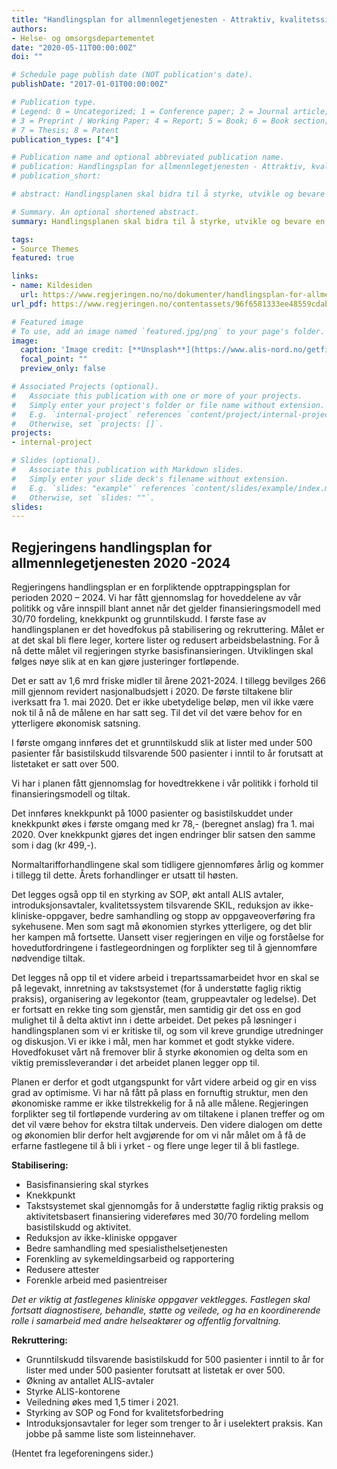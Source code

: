 ```yaml
---
title: "Handlingsplan for allmennlegetjenesten - Attraktiv, kvalitetssikker og teambasert - 2020–2024"
authors:
- Helse- og omsorgsdepartementet
date: "2020-05-11T00:00:00Z"
doi: ""

# Schedule page publish date (NOT publication's date).
publishDate: "2017-01-01T00:00:00Z"

# Publication type.
# Legend: 0 = Uncategorized; 1 = Conference paper; 2 = Journal article;
# 3 = Preprint / Working Paper; 4 = Report; 5 = Book; 6 = Book section;
# 7 = Thesis; 8 = Patent
publication_types: ["4"]

# Publication name and optional abbreviated publication name.
# publication: Handlingsplan for allmennlegetjenesten - Attraktiv, kvalitetssikker og teambasert - 2020–2024 
# publication_short: 

# abstract: Handlingsplanen skal bidra til å styrke, utvikle og bevare en fastlegeordning som gir pasientene allmennlegetjenester av høy kvalitet. Planen inneholder 17 tiltak.

# Summary. An optional shortened abstract.
summary: Handlingsplanen skal bidra til å styrke, utvikle og bevare en fastlegeordning som gir pasientene allmennlegetjenester av høy kvalitet. Planen inneholder 17 tiltak.

tags:
- Source Themes
featured: true

links:
- name: Kildesiden
  url: https://www.regjeringen.no/no/dokumenter/handlingsplan-for-allmennlegetjenesten/id2701926/
url_pdf: https://www.regjeringen.no/contentassets/96f6581333ee48559cdabf23c8772294/handlingsplan-for-allmennleger.pdf

# Featured image
# To use, add an image named `featured.jpg/png` to your page's folder. 
image:
  caption: 'Image credit: [**Unsplash**](https://www.alis-nord.no/getfile.php/131056-1589277267/Bilder/Artikkelbilder/Handlingsplan%20for%20allmennlegetjenesten%202020-2024.png%20%28mobile480%29.png)'
  focal_point: ""
  preview_only: false

# Associated Projects (optional).
#   Associate this publication with one or more of your projects.
#   Simply enter your project's folder or file name without extension.
#   E.g. `internal-project` references `content/project/internal-project/index.md`.
#   Otherwise, set `projects: []`.
projects:
- internal-project

# Slides (optional).
#   Associate this publication with Markdown slides.
#   Simply enter your slide deck's filename without extension.
#   E.g. `slides: "example"` references `content/slides/example/index.md`.
#   Otherwise, set `slides: ""`.
slides:
---
```


## Regjeringens handlingsplan for allmennlegetjenesten 2020 -2024 


Regjeringens handlingsplan er en forpliktende opptrappingsplan for perioden 2020 – 2024. Vi har fått gjennomslag for hoveddelene av vår politikk og våre innspill blant annet når det gjelder finansieringsmodell med 30/70 fordeling, knekkpunkt og grunntilskudd. I første fase av handlingsplanen er det hovedfokus på stabilisering og rekruttering. Målet er at det skal bli flere leger, kortere lister og redusert arbeidsbelastning. For å nå dette målet vil regjeringen styrke basisfinansieringen. Utviklingen skal følges nøye slik at en kan gjøre justeringer fortløpende.  

Det er satt av 1,6 mrd friske midler til årene 2021-2024. I tillegg bevilges 266 mill gjennom revidert nasjonalbudsjett i 2020. De første tiltakene blir iverksatt fra 1. mai 2020. Det er ikke ubetydelige beløp, men vil ikke være nok til å nå de målene en har satt seg. Til det vil det være behov for en ytterligere økonomisk satsning.  

I første omgang innføres det et grunntilskudd slik at lister med under 500 pasienter får basistilskudd tilsvarende 500 pasienter i inntil to år forutsatt at listetaket er satt over 500. 
 
Vi har i planen fått gjennomslag for hovedtrekkene i vår politikk i forhold til finansieringsmodell og tiltak. 

Det innføres knekkpunkt på 1000 pasienter og basistilskuddet under knekkpunkt økes i første omgang med kr 78,- (beregnet anslag) fra 1. mai 2020. Over knekkpunkt gjøres det ingen endringer blir satsen den samme som i dag (kr 499,-).  

Normaltarifforhandlingene skal som tidligere gjennomføres årlig og kommer i tillegg til dette. Årets forhandlinger er utsatt til høsten. 

Det legges også opp til en styrking av SOP, økt antall ALIS avtaler, introduksjonsavtaler, kvalitetssystem tilsvarende SKIL, reduksjon av ikke-kliniske-oppgaver, bedre samhandling og stopp av oppgaveoverføring fra sykehusene. Men som sagt må økonomien styrkes ytterligere, og det blir her kampen må fortsette. Uansett viser regjeringen en vilje og forståelse for hovedutfordringene i fastlegeordningen og forplikter seg til å gjennomføre nødvendige tiltak. 

Det legges nå opp til et videre arbeid i trepartssamarbeidet hvor en skal se på legevakt, innretning av takstsystemet (for å understøtte faglig riktig praksis), organisering av legekontor (team, gruppeavtaler og ledelse). Det er fortsatt en rekke ting som gjenstår, men samtidig gir det oss en god mulighet til å delta aktivt inn i dette arbeidet. Det pekes på løsninger i handlingsplanen som vi er kritiske til, og som vil kreve grundige utredninger og diskusjon. Vi er ikke i mål, men har kommet et godt stykke videre. Hovedfokuset vårt nå fremover blir å styrke økonomien og delta som en viktig premissleverandør i det arbeidet planen legger opp til. 

Planen er derfor et godt utgangspunkt for vårt videre arbeid og gir en viss grad av optimisme. Vi har nå fått på plass en fornuftig struktur, men den økonomiske ramme er ikke tilstrekkelig for å nå alle målene. Regjeringen forplikter seg til fortløpende vurdering av om tiltakene i planen treffer og om det vil være behov for ekstra tiltak underveis. Den videre dialogen om dette og økonomien blir derfor helt avgjørende for om vi når målet om å få de erfarne fastlegene til å bli i yrket - og flere unge leger til å bli fastlege.  


 
**Stabilisering:**

- Basisfinansiering skal styrkes 
- Knekkpunkt
- Takstsystemet skal gjennomgås for å understøtte faglig riktig praksis og aktivitetsbasert finansiering videreføres med 30/70 fordeling mellom basistilskudd og aktivitet.
- Reduksjon av ikke-kliniske oppgaver
- Bedre samhandling med spesialisthelsetjenesten
- Forenkling av sykemeldingsarbeid og rapportering
- Redusere attester
- Forenkle arbeid med pasientreiser 

*Det er viktig at fastlegenes kliniske oppgaver vektlegges. Fastlegen skal fortsatt diagnostisere, behandle, støtte og veilede, og ha en koordinerende rolle i samarbeid med andre helseaktører og offentlig forvaltning.* 
 


**Rekruttering:**

- Grunntilskudd tilsvarende basistilskudd for 500 pasienter i inntil to år for lister med under 500 pasienter forutsatt at listetak er over 500.
- Økning av antallet ALIS-avtaler 
- Styrke ALIS-kontorene
- Veiledning økes med 1,5 timer i 2021.
- Styrking av SOP og Fond for kvalitetsforbedring
- Introduksjonsavtaler for leger som trenger to år i uselektert praksis. Kan jobbe på samme liste som listeinnehaver.

(Hentet fra legeforeningens sider.)